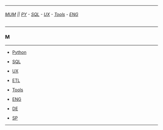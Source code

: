 
---

###### [MUM](https://github.com/ttltrk/PRG/blob/master/MUM.MD) || [PY](https://github.com/ttltrk/PRG/blob/master/PY/DOC/PYF/PYF.MD) - [SQL](https://github.com/ttltrk/DB/blob/master/SQL/DOC/OSM/OSQLM/SQLM/SQLM.MD) - [UX](https://github.com/ttltrk/ELSE/blob/master/M/UX/UX.MD) - [Tools](https://github.com/ttltrk/ELSE/blob/master/M/TOOLS/TOOLS.MD) - [ENG](https://github.com/ttltrk/ELSE/blob/master/LAN/ENG/LE.MD)

---

### M

---

* [Python](https://github.com/ttltrk/PRG/blob/master/PY/DOC/PYF/PYF.MD)
* [SQL](https://github.com/ttltrk/DB/blob/master/SQL/DOC/OSM/OSQLM/SQLM/SQLM.MD)
* [UX](https://github.com/ttltrk/ELSE/blob/master/M/UX/UX.MD)

* [ETL]()

* [Tools](https://github.com/ttltrk/ELSE/blob/master/M/TOOLS/TOOLS.MD)


* [ENG](https://github.com/ttltrk/ELSE/blob/master/LAN/ENG/LE.MD)
* [DE]()
* [SP]()

---
